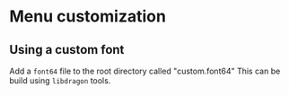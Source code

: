 # Menu customization

## Using a custom font
Add a `font64` file to the root directory called "custom.font64"
This can be build using `libdragon` tools.

